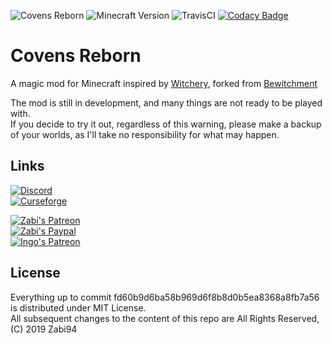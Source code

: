 ![Covens Reborn](https://img.shields.io/badge/Covens%20Reborn-v--0.1.2-purple.svg?longCache=true&style=flat) ![Minecraft Version](https://img.shields.io/badge/Minecraft-1.12.2+-yellow.svg?longCache=true&style=flat) ![TravisCI](https://travis-ci.com/zabi94/Covens-reborn.svg?token=zed7UabjAr9PEm8Qa84x&branch=master) [![Codacy Badge](https://api.codacy.com/project/badge/Grade/c0a39d3c16d54124a4528f9bac7e9473)](https://www.codacy.com?utm_source=github.com&amp;utm_medium=referral&amp;utm_content=zabi94/Covens-reborn&amp;utm_campaign=Badge_Grade)

# Covens Reborn
A magic mod for Minecraft inspired by [Witchery](https://minecraft.curseforge.com/projects/witchery), forked from [Bewitchment](https://github.com/Um-Mitternacht/Bewitchment)

The mod is still in development, and many things are not ready to be played with.  
If you decide to try it out, regardless of this warning, please make a backup of your worlds, as I'll take no responsibility for what may happen.

## Links

[![Discord](https://img.shields.io/badge/Discord-Join%20the%20server!-7289da.svg?logo=Discord&longCache=true&style=for-the-badge)](https://discord.gg/njMA9kv)  
[![Curseforge](https://img.shields.io/badge/Curseforge-Project%20page%20not%20available%20yet!-A54C2D.svg?longCache=true&style=for-the-badge)](https://minecraft.curseforge.com/projects/covens-reborn)  


[![Zabi's Patreon](https://img.shields.io/badge/Patreon-Become%20a%20Patron%20%28Zabi%29-orange.svg?logo=Patreon&longCache=true&style=for-the-badge)](https://www.patreon.com/Zabi94)  
[![Zabi's Paypal](https://img.shields.io/badge/Paypal-Donate%20%28Zabi%29-blue.svg?logo=paypal&longCache=true&style=for-the-badge)](https://paypal.me/SimoneZanin)  
[![Ingo's Patreon](https://img.shields.io/badge/Patreon-Become%20a%20Patron%20%28Ingoleth%29-orange.svg?logo=Patreon&longCache=true&style=for-the-badge)](https://www.patreon.com/Ingoleth)  
## License
Everything up to commit fd60b9d6ba58b969d6f8b8d0b5ea8368a8fb7a56 is distributed under MIT License.  
All subsequent changes to the content of this repo are All Rights Reserved, (C) 2019 Zabi94
